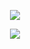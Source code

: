 <p align="center">
  <a href="https://github.com/yichen9247">
    <img src="https://github-readme-stats.vercel.app/api?username=yichen9247&show_icons=true&theme=transparent&title_color=65b587&icon_color=7dc09a&border_color=7dc09a" />
  </a>
</p>
<p align="center">
  <a href="https://github.com/yichen9247" target="_blank"><img align="center" src="https://github-readme-stats.vercel.app/api/top-langs/?username=yichen9247&layout=compact&theme=default&hide_border=true" /></a>
</p>
